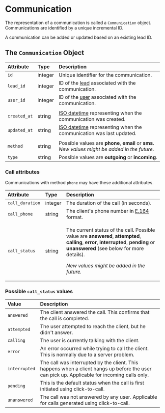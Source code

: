 # Communication

The representation of a communication is called a `Communication` object.  
Communications are identified by a unique incremental ID.  
  
A communication can be added or updated based on an existing lead ID.

## The `Communication` Object

| **Attribute** | **Type** | **Description** |
| :--- | :--- | :--- |
| `id` | integer | Unique identifier for the communication. |
| `lead_id` | integer | ID of the [lead](lead.md) associated with the communication. |
| `user_id` | integer | ID of the [user](user.md) associated with the communication. |
|  |  |  |
| `created_at` | string | [ISO datetime](https://en.wikipedia.org/wiki/ISO_8601) representing when the communication was created. |
| `updated_at` | string | [ISO datetime](https://en.wikipedia.org/wiki/ISO_8601) representing when the communication was last updated. |
|  |  |  |
| `method` | string | Possible values are **phone**, **email** or **sms**.  _New values might be added in the future._ |
| `type` | string | Possible values are **outgoing** or **incoming**. |

### Call attributes

Communications with method `phone` may have these additional attributes.

<table>
  <thead>
    <tr>
      <th style="text-align:left"><b>Attribute</b>
      </th>
      <th style="text-align:left"><b>Type</b>
      </th>
      <th style="text-align:left"><b>Description</b>
      </th>
    </tr>
  </thead>
  <tbody>
    <tr>
      <td style="text-align:left"><code>call_duration</code>
      </td>
      <td style="text-align:left">integer</td>
      <td style="text-align:left">The duration of the call (in seconds).</td>
    </tr>
    <tr>
      <td style="text-align:left"><code>call_phone</code>
      </td>
      <td style="text-align:left">string</td>
      <td style="text-align:left">The client&apos;s phone number in <a href="https://www.twilio.com/docs/glossary/what-e164">E.164</a> format.</td>
    </tr>
    <tr>
      <td style="text-align:left"><code>call_status</code>
      </td>
      <td style="text-align:left">string</td>
      <td style="text-align:left">
        <p>The current status of the call. Possible value are <b>answered</b>, <b>attempted</b>, <b>calling</b>, <b>error</b>, <b>interrupted</b>, <b>pending </b>or <b>unanswered</b> (see
          below for more details).</p>
        <p><em>New values might be added in the future.</em>
        </p>
      </td>
    </tr>
  </tbody>
</table>

### Possible `call_status` values

| Value | Description |
| :--- | :--- |
| `answered` | The client answered the call. This confirms that the call is completed. |
| `attempted` | The user attempted to reach the client, but he didn't answer. |
| `calling` | The user is currently talking with the client. |
| `error` | An error occurred while trying to call the client. This is normally due to a server problem. |
| `interrupted` | The call was interrupted by the client. This happens when a client hangs up before the user can pick up. Applicable for incoming calls only. |
| `pending` | This is the default status when the call is first initiated using click-to-call. |
| `unanswered` | The call was not answered by any user. Applicable for calls generated using click-to-call. |

